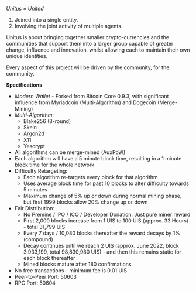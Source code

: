 *Unitus = United*

1. Joined into a single entity.
2. Involving the joint activity of multiple agents.


Unitus is about bringing together smaller crypto-currencies and the communities that support them into a larger group capable of greater change, influence and innovation, whilst allowing each to maintain their own unique identities.

Every aspect of this project will be driven by the community, for the community.

**Specifications**

* _Modern Wallet_ - Forked from Bitcoin Core 0.9.3, with significant influence from Myriadcoin (Multi-Algorithm) and Dogecoin (Merge-Mining)
* _Multi-Algorithm_:
  * Blake256 (8-round)
  * Skein
  * Argon2d
  * X11
  * Yescrypt
* All algorithms can be merge-mined (AuxPoW)
* Each algorithm will have a 5 minute block time, resulting in a 1 minute block time for the whole network
* Difficulty Retargeting:
  * Each algorithm re-targets every block for that algorithm
  * Uses average block time for past 10 blocks to alter difficulty towards 5 minutes
  * Maximum change of 5% up or down during normal mining phase, but first 1999 blocks allow 20% change up or down
* Fair Distribution:
  * No Premine / IPO / ICO / Developer Donation. Just pure miner reward
  * First 2,000 blocks increase from 1 UIS to 100 UIS (approx. 33 Hours) - total 31,799 UIS
  * Every 7 days / 10,080 blocks thereafter the reward decays by 1% (compound)
  * Decay continues until we reach 2 UIS (approx. June 2022, block 3,933,199, total 98,830,980 UIS) - and then this remains static for each block thereafter
  * Mined blocks mature after 180 confirmations
* No free transactions - minimum fee is 0.01 UIS
* Peer-to-Peer Port: 50603
* RPC Port: 50604


